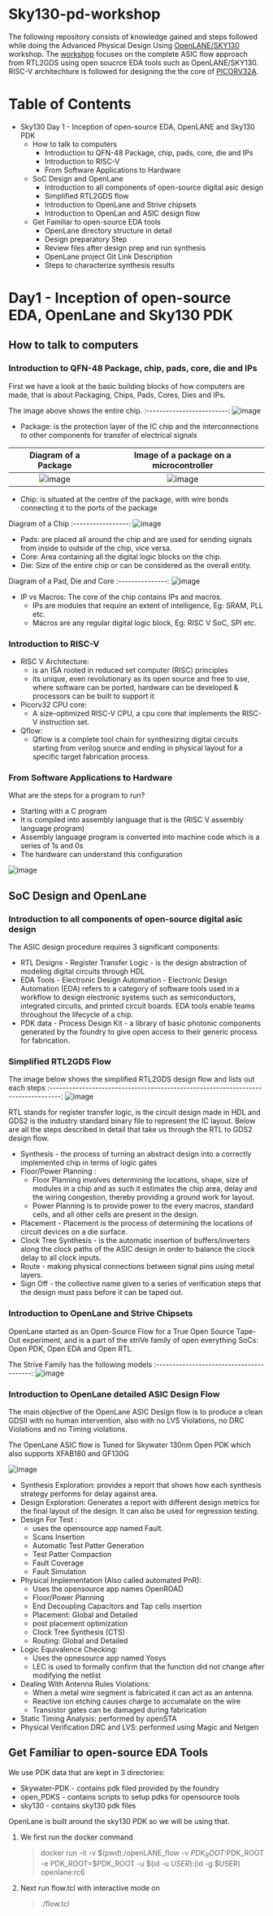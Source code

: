 # Sky130-pd-workshop

The following repository consists of knowledge gained and steps followed while doing the Advanced Physical Design Using [OpenLANE/SKY130](https://openlane.readthedocs.io/en/latest/) workshop. The [workshop](https://www.vlsisystemdesign.com/advanced-physical-design-using-openlane-sky130/) focuses on the complete ASIC flow approach from RTL2GDS using open soucrce EDA tools such as OpenLANE/SKY130. RISC-V architechture is followed for designing the the core of [PICORV32A](https://github.com/YosysHQ/picorv32).

# Table of Contents 
  * Sky130 Day 1 - Inception of open-source EDA, OpenLANE and Sky130 PDK
    * How to talk to computers
      * Introduction to QFN-48 Package, chip, pads, core, die and IPs
      * Introduction to RISC-V
      * From Software Applications to Hardware 
    * SoC Design and OpenLane
      * Introduction to all components of open-source digital asic design
      * Simplified RTL2GDS flow 
      * Introduction to OpenLane and Strive chipsets
      * Introduction to OpenLan and ASIC design flow 
    * Get Familiar to open-source EDA tools
      * OpenLane directory structure in detail 
      * Design preparatory Step 
      * Review files after design prep and run synthesis 
      * OpenLane project Git Link Description 
      * Steps to characterize synthesis results
 
  
 
 
# Day1 - Inception of open-source EDA, OpenLane and Sky130 PDK 
## How to talk to computers
###  Introduction to QFN-48 Package, chip, pads, core, die and IPs
First we have a look at the basic building blocks of how computers are made, that is about Packaging, Chips, Pads, Cores, Dies and IPs.

The image above shows the entire chip.
:-------------------------:
![image](https://user-images.githubusercontent.com/62239145/215339698-74f131d8-16ba-4e5f-a913-a10f32465e71.png)


* Package: is the protection layer of the IC chip and the interconnections to other components for transfer of electrical signals

Diagram of a Package             |  Image of a package on a microcontroller
:-------------------------:|:-------------------------:
![image](https://user-images.githubusercontent.com/62239145/215345496-fe2489b8-f1bc-4efd-ad16-ee9633a2b2f0.png)  |  ![image](https://user-images.githubusercontent.com/62239145/215345576-d06a13f5-336e-41b2-b8ad-bde6e4a15a0b.png)



* Chip: is situated at the centre of the package, with wire bonds connecting it to the ports of the package
  
 Diagram of a Chip 
 :-----------------:
 ![image](https://user-images.githubusercontent.com/62239145/215345923-9a048a27-9fa3-4fb4-b795-41be68f55276.png)


* Pads: are placed all around the chip and are used for sending signals from inside to outside of the chip, vice versa.
* Core: Area containing all the digital logic blocks on the chip. 
* Die: Size of the entire chip or can be considered as the overall entity. 

 Diagram of a Pad, Die and Core 
  :---------------:
  ![image](https://user-images.githubusercontent.com/62239145/215345999-d197d91a-6e22-41f2-aed6-53c5e80a3be3.png)
  
  
* IP vs Macros: The core of the chip contains IPs and macros.
  * IPs are modules that require an extent of intelligence, Eg: SRAM, PLL etc.
  * Macros are any regular digital logic block, Eg: RISC V SoC, SPI etc. 
 
 ###  Introduction to RISC-V 
 * RISC V Architecture: 
   * is an ISA rooted in reduced set computer (RISC) principles
   * its unique, even revolutionary as its open source and free to use, where software can be ported, hardware can be developed & processors can be built to support it
 * Picorv32 CPU core: 
   * A size-optimized RISC-V CPU, a cpu core that implements the RISC-V instruction set. 
 * Qflow: 
   * Qflow is a complete tool chain for synthesizing digital circuits starting from verilog source and ending in physical layout for a specific target fabrication process.
 
 ### From Software Applications to Hardware 
 
 What are the steps for a program to run? 
 * Starting with a C program 
 * It is compiled into assembly language that is the (RISC V assembly language program)
 * Assembly language program is converted into machine code which is a series of 1s and 0s 
 * The hardware can understand this configuration 
 
 ![image](https://user-images.githubusercontent.com/62239145/215348218-a8bb9431-9f8f-4e3d-b2ba-3d600c6f3fd8.png)
 
 ## SoC Design and OpenLane 
 ### Introduction to all components of open-source digital asic design
 
 The ASIC design procedure requires 3 significant components: 
 * RTL Designs - Register Transfer Logic - is the design abstraction of modeling digital circuits through HDL 
 * EDA Tools  - Electronic Design Automation - Electronic Design Automation (EDA) refers to a category of software tools used in a workflow to design electronic systems such as semiconductors, integrated circuits, and printed circuit boards. EDA tools enable teams throughout the lifecycle of a chip.
 * PDK data - Process Design Kit - a library of basic photonic components generated by the foundry to give open access to their generic process for fabrication.
 
### Simplified RTL2GDS Flow 

The image below shows the simplified RTL2GDS design flow and lists out each steps
:---------------------------------------------------------------------------------:
![image](https://user-images.githubusercontent.com/62239145/215415175-8f76938a-81e7-4076-90f4-fa250158b59a.png)

RTL stands for  register transfer logic, is the circuit design made in HDL and GDS2 is the industry standard binary file to represent the IC layout.
Below are all the steps described in detail that take us through the RTL to GDS2 design flow. 

* Synthesis -  the process of turning an abstract design into a correctly implemented chip in terms of logic gates
* Floor/Power Planning :
  * Floor Planning involves determining the locations, shape, size of modules in a chip and as such it estimates the chip area, delay and the wiring congestion, thereby providing a ground work for layout. 
  * Power Planning is to provide power to the every macros, standard cells, and all other cells are present in the design.
* Placement - Placement is the process of determining the locations of circuit devices on a die surface.
* Clock Tree Synthesis - is the automatic insertion of buffers/inverters along the clock paths of the ASIC design in order to balance the clock delay to all clock inputs. 
* Route -  making physical connections between signal pins using metal layers.
* Sign Off - the collective name given to a series of verification steps that the design must pass before it can be taped out.

### Introduction to OpenLane and Strive Chipsets 

OpenLane started as an Open-Source Flow for a True Open Source Tape-Out experiment, and is a part of the striVe family of open everything SoCs: Open PDK, Open EDA and Open RTL. 

The Strive Family has the following models 
:----------------------------------------:
![image](https://user-images.githubusercontent.com/62239145/215433354-7f966a11-c239-419a-99d6-454c51519881.png)

### Introduction to OpenLane detailed ASIC Design Flow

The main objective of the OpenLane ASIC Design flow is to produce a clean GDSII with no human intervention, also with no LVS Violations, no DRC Violations and no Timing violations. 

The OpenLane ASIC flow is Tuned for Skywater 130nm Open PDK which also supports XFAB180 and GF130G 

![image](https://user-images.githubusercontent.com/62239145/215434511-2f50564b-47ca-46e7-8ac3-70353fe714a4.png)

* Synthesis Exploration: provides a report that shows how each synthesis strategy performs for delay against area. 
* Design Exploration: Generates a report with different design metrics for the final layout of the design. It can also be used for regression testing. 
* Design For Test :
  * uses the opensource app named Fault.
  * Scans Insertion 
  * Automatic Test Patter Generation 
  * Test Patter Compaction 
  * Fault Coverage 
  * Fault Simulation
* Physical Implementation (Also called automated PnR):
  * Uses the opensource app names OpenROAD 
  * Floor/Power Planning 
  * End Decoupling Capacitors and Tap cells insertion 
  * Placement: Global and Detailed 
  * post placement optimization 
  * Clock Tree Synthesis (CTS)
  * Routing: Global and Detailed 
* Logic Equivalence Checking: 
  * Uses the opnesource app named Yosys 
  * LEC is used to formally confirm that the function did not change after modifying the netlist
* Dealing With Antenna Rules Violations: 
  * When a metal wire segment is fabricated it can act as an antenna.    
  * Reactive ion etching causes charge to accumalate on the wire 
  * Transistor gates can be damaged during fabrication
* Static Timing Analysis: performed by openSTA
* Physical Verification DRC and LVS: performed using Magic and Netgen

## Get Familiar to open-source EDA Tools 

We use PDK data that are kept in 3 directories: 
* Skywater-PDK - contains pdk filed provided by the foundry 
* open_PDKS - contains scripts to setup pdks for opensource tools
* sky130 - contains sky130 pdk files 

OpenLane is built around the sky130 PDK so we will be using that.

1. We first run the docker command 
   > docker run -it -v $(pwd):/openLANE_flow -v $PDK_ROOT:$PDK_ROOT -e PDK_ROOT=$PDK_ROOT -u $(id -u $USER):$(id -g $USER) openlane:rc6 
2. Next run flow.tcl with interactive mode on 
   > ./flow.tcl






 
 


 
 
 

  

